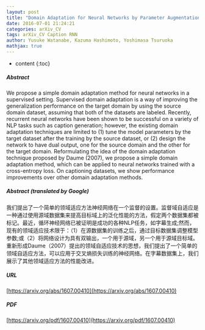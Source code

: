 ```yaml
---
layout: post
title: "Domain Adaptation for Neural Networks by Parameter Augmentation"
date: 2016-07-01 21:24:21
categories: arXiv_CV
tags: arXiv_CV Caption RNN
author: Yusuke Watanabe, Kazuma Hashimoto, Yoshimasa Tsuruoka
mathjax: true
---
```


* content
{:toc}

##### Abstract
We propose a simple domain adaptation method for neural networks in a supervised setting. Supervised domain adaptation is a way of improving the generalization performance on the target domain by using the source domain dataset, assuming that both of the datasets are labeled. Recently, recurrent neural networks have been shown to be successful on a variety of NLP tasks such as caption generation; however, the existing domain adaptation techniques are limited to (1) tune the model parameters by the target dataset after the training by the source dataset, or (2) design the network to have dual output, one for the source domain and the other for the target domain. Reformulating the idea of the domain adaptation technique proposed by Daume (2007), we propose a simple domain adaptation method, which can be applied to neural networks trained with a cross-entropy loss. On captioning datasets, we show performance improvements over other domain adaptation methods.

##### Abstract (translated by Google)
我们提出了一个简单的领域适应方法神经网络在一个监督的设置。监督域自适应是一种通过使用源域数据集来提高目标域上的泛化性能的方法，假定两个数据集都被标记。最近，循环神经网络已被证明是成功的各种NLP任务，如字幕生成;然而，现有的领域适应技术限于：（1）在源数据集的训练之后，通过目标数据集调整模型参数;或（2）将网络设计为具有双输出，一个用于源域，另一个用于源域目标域。重新形成Daume（2007）提出的领域自适应技术的思想，我们提出了一个简单的领域自适应方法，可以应用于交叉熵损失训练的神经网络。在字幕数据集上，我们展示了其他领域适应方法的性能改进。

##### URL
[https://arxiv.org/abs/1607.00410](https://arxiv.org/abs/1607.00410)

##### PDF
[https://arxiv.org/pdf/1607.00410](https://arxiv.org/pdf/1607.00410)

